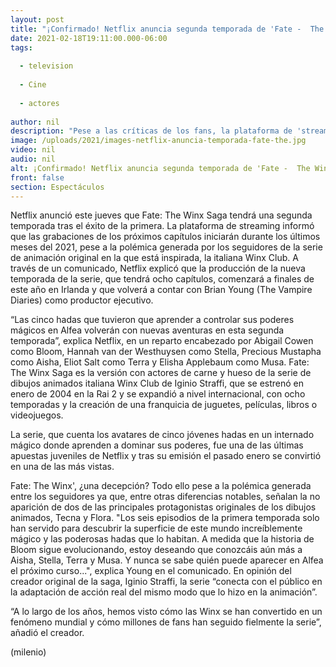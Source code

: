 ```yaml
---
layout: post
title: "¡Confirmado! Netflix anuncia segunda temporada de 'Fate -  The Winx Saga'"
date: 2021-02-18T19:11:00.000-06:00
tags:
  
  - television
  
  - Cine
  
  - actores
  
author: nil
description: "Pese a las críticas de los fans, la plataforma de 'streaming' dio a conocer que la próxima temporada de la serie contará con ocho capítulos. "
image: /uploads/2021/images-netflix-anuncia-temporada-fate-the.jpg
video: nil
audio: nil
alt: ¡Confirmado! Netflix anuncia segunda temporada de 'Fate -  The Winx Saga'
front: false
section: Espectáculos
---
```


Netflix anunció este jueves que Fate: The Winx Saga tendrá una segunda temporada tras el éxito de la primera. La plataforma de streaming informó que las grabaciones de los próximos capítulos iniciarán durante los últimos meses del 2021, pese a la polémica generada por los seguidores de la serie de animación original en la que está inspirada, la italiana Winx Club. A través de un comunicado, Netflix explicó que la producción de la nueva temporada de la serie, que tendrá ocho capítulos, comenzará a finales de este año en Irlanda y que volverá a contar con Brian Young (The Vampire Diaries) como productor ejecutivo.

“Las cinco hadas que tuvieron que aprender a controlar sus poderes mágicos en Alfea volverán con nuevas aventuras en esta segunda temporada”, explica Netflix, en un reparto encabezado por Abigail Cowen como Bloom, Hannah van der Westhuysen como Stella, Precious Mustapha como Aisha, Eliot Salt como Terra y Elisha Applebaum como Musa. 
Fate: The Winx Saga es la versión con actores de carne y hueso de la serie de dibujos animados italiana Winx Club de Iginio Straffi, que se estrenó en enero de 2004 en la Rai 2 y se expandió a nivel internacional, con ocho temporadas y la creación de una franquicia de juguetes, películas, libros o videojuegos. 

La serie, que cuenta los avatares de cinco jóvenes hadas en un internado mágico donde aprenden a dominar sus poderes, fue una de las últimas apuestas juveniles de Netflix y tras su emisión el pasado enero se convirtió en una de las más vistas.  

Fate: The Winx', ¿una decepción?  Todo ello pese a la polémica generada entre los seguidores ya que, entre otras diferencias notables, señalan la no aparición de dos de las principales protagonistas originales de los dibujos animados, Tecna y Flora. "Los seis episodios de la primera temporada solo han servido para descubrir la superficie de este mundo increíblemente mágico y las poderosas hadas que lo habitan. A medida que la historia de Bloom sigue evolucionando, estoy deseando que conozcáis aún más a Aisha, Stella, Terra y Musa. Y nunca se sabe quién puede aparecer en Alfea el próximo curso...", explica Young en el comunicado. En opinión del creador original de la saga, Iginio Straffi, la serie “conecta con el público en la adaptación de acción real del mismo modo que lo hizo en la animación”. 

“A lo largo de los años, hemos visto cómo las Winx se han convertido en un fenómeno mundial y cómo millones de fans han seguido fielmente la serie”, añadió el creador.   

(milenio)